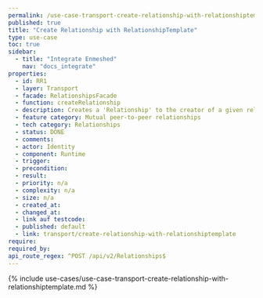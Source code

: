 ```yaml
---
permalink: /use-case-transport-create-relationship-with-relationshiptemplate
published: true
title: "Create Relationship with RelationshipTemplate"
type: use-case
toc: true
sidebar:
  - title: "Integrate Enmeshed"
    nav: "docs_integrate"
properties:
  - id: RR1
  - layer: Transport
  - facade: RelationshipsFacade
  - function: createRelationship
  - description: Creates a 'Relationship' to the creator of a given relationshipTemplateId. The 'RelationshipTemplate' of the given 'relationshipTemplateId' must come from another identity and must be loaded by 'POST /RelationshipTemplates/Peer' first.
  - feature category: Mutual peer-to-peer relationships
  - tech category: Relationships
  - status: DONE
  - comments:
  - actor: Identity
  - component: Runtime
  - trigger:
  - precondition:
  - result:
  - priority: n/a
  - complexity: n/a
  - size: n/a
  - created_at:
  - changed_at:
  - link auf testcode:
  - published: default
  - link: transport/create-relationship-with-relationshiptemplate
require:
required_by:
api_route_regex: ^POST /api/v2/Relationships$
---
```


{% include use-cases/use-case-transport-create-relationship-with-relationshiptemplate.md %}
